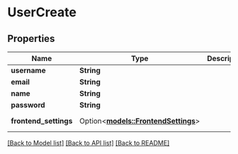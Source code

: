 # UserCreate

## Properties

Name | Type | Description | Notes
------------ | ------------- | ------------- | -------------
**username** | **String** |  | 
**email** | **String** |  | 
**name** | **String** |  | 
**password** | **String** |  | 
**frontend_settings** | Option<[**models::FrontendSettings**](FrontendSettings.md)> |  | [optional][default to {"language":"eng","colors":"qs_light","unit_system":"metric","branding":"quakesaver"}]

[[Back to Model list]](../README.md#documentation-for-models) [[Back to API list]](../README.md#documentation-for-api-endpoints) [[Back to README]](../README.md)


